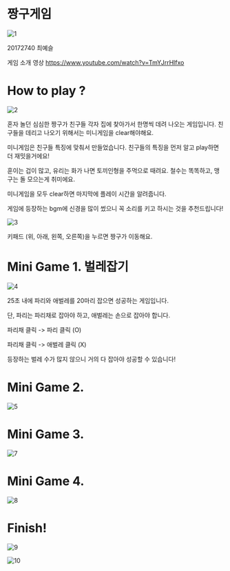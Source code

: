 # 짱구게임

![1](https://user-images.githubusercontent.com/70987287/100384825-6b4cf300-3064-11eb-85d4-d5c95cf706d4.png)

20172740 최예슬

게임 소개 영상 https://www.youtube.com/watch?v=TmYJrrHlfxo

# How to play ? 

![2](https://user-images.githubusercontent.com/70987287/100384827-6c7e2000-3064-11eb-8b10-85019a7be233.png)

혼자 놀던 심심한 짱구가 친구들 각자 집에 찾아가서 한명씩 데려 나오는 게임입니다. 친구들을 데리고 나오기 위해서는 미니게임을 clear해야해요.

미니게임은 친구들 특징에 맞춰서 만들었습니다. 친구들의 특징을 먼저 알고 play하면 더 재밋을거에요!

훈이는 겁이 많고, 유리는 화가 나면 토끼인형을 주먹으로 때려요. 철수는 똑똑하고, 맹구는 돌 모으는게 취미에요.

미니게임을 모두 clear하면 마지막에 플레이 시간을 알려줍니다.

게임에 등장하는 bgm에 신경을 많이 썼으니 꼭 소리를 키고 하시는 것을 추천드립니다!


![3](https://user-images.githubusercontent.com/70987287/100384829-6d16b680-3064-11eb-8dad-8bef6420c7cb.png)

키패드 (위, 아래, 왼쪽, 오른쪽)을 누르면 짱구가 이동해요.


# Mini Game 1. 벌레잡기

![4](https://user-images.githubusercontent.com/70987287/100384830-6daf4d00-3064-11eb-9f81-806520887b67.png)

25초 내에 파리와 애벌레를 20마리 잡으면 성공하는 게임입니다. 

단, 파리는 파리채로 잡아야 하고, 애벌레는 손으로 잡아야 합니다. 

파리채 클릭 -> 파리 클릭 (O)

파리채 클릭 -> 애벌레 클릭 (X)

등장하는 벌레 수가 많지 않으니 거의 다 잡아야 성공할 수 있습니다!

# Mini Game 2.

![5](https://user-images.githubusercontent.com/70987287/100384831-6e47e380-3064-11eb-92d4-7d967736691e.png)

# Mini Game 3.

![7](https://user-images.githubusercontent.com/70987287/100384835-6ee07a00-3064-11eb-9a12-1cff67da5b49.png)

# Mini Game 4.

![8](https://user-images.githubusercontent.com/70987287/100384836-6f791080-3064-11eb-8751-4c1e53063d96.png)

# Finish!

![9](https://user-images.githubusercontent.com/70987287/100384839-7011a700-3064-11eb-8625-e125d066d5f0.png)

![10](https://user-images.githubusercontent.com/70987287/100384841-7011a700-3064-11eb-8800-7ed6a3b5ee04.png)
